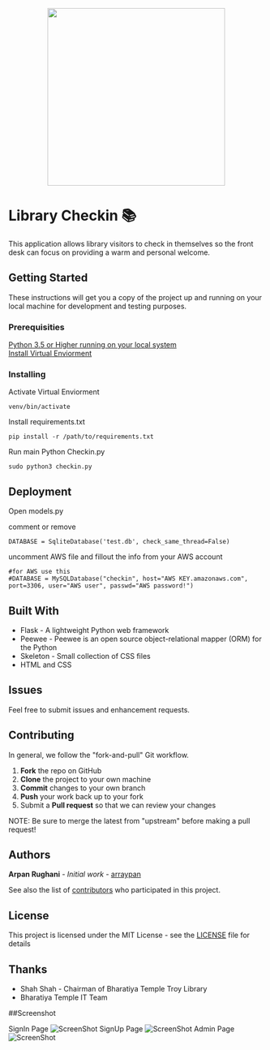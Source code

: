 
<p align="center">
  <img src="https://github.com/BharatiyaTemple/LibraryCheckin/blob/master/static/img/logo.png" width="350"/>
  
</p>

# Library Checkin  :books:

This application allows library visitors to check in themselves so the front desk can focus on providing a warm and personal welcome.

## Getting Started

These instructions will get you a copy of the project up and running on your local machine for development and testing purposes.


### Prerequisities
<a href="https://www.python.org/downloads/">Python 3.5 or Higher running on your local system </a> <br>
<a href="http://flask.pocoo.org/docs/0.11/installation/">Install Virtual Enviorment</a>


### Installing

Activate Virtual Enviorment
```
venv/bin/activate
```
Install requirements.txt
```
pip install -r /path/to/requirements.txt
```
Run main Python Checkin.py
```
sudo python3 checkin.py
```

## Deployment
Open models.py

comment or remove
```
DATABASE = SqliteDatabase('test.db', check_same_thread=False)
```
uncomment AWS file and fillout the info from your AWS account 
```
#for AWS use this
#DATABASE = MySQLDatabase("checkin", host="AWS KEY.amazonaws.com", port=3306, user="AWS user", passwd="AWS password!")
```

## Built With

* Flask - A lightweight Python web framework
* Peewee - Peewee is an open source object-relational mapper (ORM) for the Python 
* Skeleton - Small collection of CSS files
* HTML and CSS


## Issues
Feel free to submit issues and enhancement requests.

## Contributing

In general, we follow the "fork-and-pull" Git workflow.

 1. **Fork** the repo on GitHub
 2. **Clone** the project to your own machine
 3. **Commit** changes to your own branch
 4. **Push** your work back up to your fork
 5. Submit a **Pull request** so that we can review your changes

NOTE: Be sure to merge the latest from "upstream" before making a pull request!


## Authors

**Arpan Rughani** - *Initial work* - [arraypan](https://github.com/arraypan)

See also the list of [contributors](https://github.com/BharatiyaTemple/LibraryCheckin/contributors) who participated in this project.

## License

This project is licensed under the MIT License - see the [LICENSE](LICENSE) file for details

## Thanks

* Shah Shah - Chairman of Bharatiya Temple Troy Library 
* Bharatiya Temple IT Team


##Screenshot

  SignIn Page
  ![ScreenShot](https://github.com/BharatiyaTemple/LibraryCheckin/blob/master/screenshots/signin.png)
  SignUp Page
  ![ScreenShot](https://github.com/BharatiyaTemple/LibraryCheckin/blob/master/screenshots/signup.png)
  Admin Page
  ![ScreenShot](https://github.com/BharatiyaTemple/LibraryCheckin/blob/master/screenshots/admin.png)



